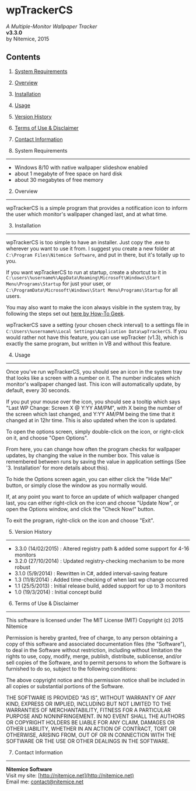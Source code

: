 ﻿wpTrackerCS
=====================================
*A Multiple-Monitor Wallpaper Tracker*  
**v3.3.0**  
by Nitemice, 2015  
  
Contents 
--------

1. [System Requirements](#1-system-requirements)
2. [Overview](#2-overview)
3. [Installation](#3-installation)
4. [Usage](#4-usage)
5. [Version History](#5-version-history)
6. [Terms of Use & Disclaimer](#6-terms-of-use--disclaimer)
7. [Contact Information](#7-contact-information)


1. System Requirements
----------------------

- Windows 8/10 with native wallpaper slideshow enabled
- about 1 megabyte of free space on hard disk
- about 30 megabytes of free memory

2. Overview
-----------

wpTrackerCS is a simple program that provides a notification icon to inform the user which monitor's wallpaper changed last, and at what time. 

3. Installation
---------------

wpTrackerCS is too simple to have an installer. Just copy the .exe to wherever you want to use it from. I suggest you create a new folder at `C:\Program Files\Nitemice Software`, and put in there, but it's totally up to you.

If you want wpTrackerCS to run at startup, create a shortcut to it in `C:\users\%username%\AppData\Roaming\Microsoft\Windows\Start Menu\Programs\Startup` for just your user, or `C:\ProgramData\Microsoft\Windows\Start Menu\Programs\Startup` for all users.

You may also want to make the icon always visible in the system tray, by following the steps set out [here by How-To Geek](http://www.howtogeek.com/75510/beginner-how-to-customize-and-tweak-your-system-tray-icons-in-windows-7/).

wpTrackerCS save a setting (your chosen check interval) to a settings file in `C:\Users\%username%\Local Settings\Application Data\wpTrackerCS`. If you would rather not have this feature, you can use wpTracker (v1.3), which is exactly the same program, but written in VB and without this feature.

4. Usage
--------

Once you've run wpTrackerCS, you should see an icon in the system tray that looks like a screen with a number on it. The number indicates which monitor's wallpaper changed last. This icon will automatically update, by default, every 30 seconds.

If you put your mouse over the icon, you should see a tooltip which says "Last WP Change: Screen X @ Y:YY AM/PM", with X being the number of the screen which last changed, and Y:YY AM/PM being the time that it changed at in 12hr time. This is also updated when the icon is updated.

To open the options screen, simply double-click on the icon, or right-click on it, and choose "Open Options". 

From here, you can change how often the program checks for wallpaper updates, by changing the value in the number box. This value is remembered between runs by saving the value in application settings (See '3. Installation' for more details about this).

To hide the Options screen again, you can either click the "Hide Me!" button, or simply close the window as you normally would. 

If, at any point you want to force an update of which wallpaper changed last, you can either right-click on the icon and choose "Update Now", or open the Options window, and click the "Check Now!" button.

To exit the program, right-click on the icon and choose "Exit".

5. Version History
------------------
  
* 3.3.0 (14/02/2015) : Altered registry path & added some support for 4-16 monitors  
* 3.2.0 (27/10/2014) : Updated registry-checking mechanism to be more robust  
* 3.1.0 (5/9/2014) : Rewritten in C#, added interval-saving feature  
* 1.3 (11/8/2014) : Added time-checking of when last wp change occurred  
* 1.1 (25/5/2013) : Initial release build, added support for up to 3 monitors  
* 1.0 (19/3/2014) : Initial concept build  

6. Terms of Use & Disclaimer
----------------------------
  
This software is licensed under The MIT License (MIT)
Copyright (c) 2015 Nitemice

Permission is hereby granted, free of charge, to any person obtaining a copy of this software and associated documentation files (the "Software"), to deal in the	Software without restriction, including without limitation the rights to use,	copy, modify, merge, publish, distribute, sublicense, and/or sell copies of the	Software, and to permit persons to whom the Software is furnished to do so,	subject to the following conditions:

The above copyright notice and this permission notice shall be included in all copies or substantial portions of the Software.

THE SOFTWARE IS PROVIDED "AS IS", WITHOUT WARRANTY OF ANY KIND, EXPRESS OR IMPLIED, INCLUDING BUT NOT LIMITED TO THE WARRANTIES OF MERCHANTABILITY,	FITNESS FOR A PARTICULAR PURPOSE AND NONINFRINGEMENT. IN NO EVENT SHALL THE AUTHORS OR COPYRIGHT HOLDERS BE LIABLE FOR ANY CLAIM, DAMAGES OR OTHER LIABILITY,	WHETHER IN AN ACTION OF CONTRACT, TORT OR OTHERWISE, ARISING FROM, OUT OF OR IN CONNECTION WITH THE SOFTWARE OR THE USE OR OTHER DEALINGS IN THE SOFTWARE.
  
7. Contact Information
----------------------
**Nitemice Software**  
  Visit my site: [http://nitemice.net](http://nitemice.net)  
  Email me: contact@nitemice.net  